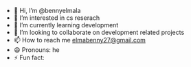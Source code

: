 - 👋 Hi, I’m @bennyelmala
- 👀 I’m interested in cs reserach
- 🌱 I’m currently learning development
- 💞️ I’m looking to collaborate on development related projects
- 📫 How to reach me elmabenny27@gmail.com
- 😄 Pronouns: he
- ⚡ Fun fact: 

<!---
bennyelmala/bennyelmala is a ✨ special ✨ repository because its `README.md` (this file) appears on your GitHub profile.
You can click the Preview link to take a look at your changes.
--->
